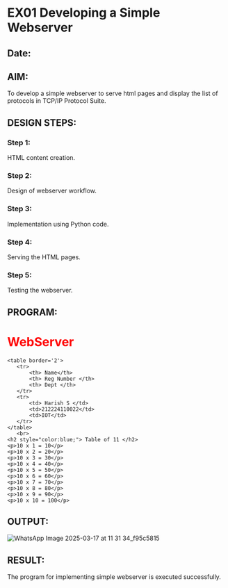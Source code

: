 # EX01 Developing a Simple Webserver
## Date:

## AIM:
To develop a simple webserver to serve html pages and display the list of protocols in TCP/IP Protocol Suite.


## DESIGN STEPS:
### Step 1: 
HTML content creation.

### Step 2:
Design of webserver workflow.

### Step 3:
Implementation using Python code.

### Step 4:
Serving the HTML pages.

### Step 5:
Testing the webserver.

## PROGRAM:


<!DOCTYPE html>
<html lang="en">
<head>
    <meta charset="UTF-8">
    <meta name="viewport" content="width=device-width, initial-scale=1.0">
    <title> 40th table </title>
</head>
<body>
    <h1 style="color:red;" style="font-style: italic;"> WebServer</h1>

    <table border='2'>
       <tr>
           <th> Name</th>
           <th> Reg Number </th>
           <th> Dept </th>
       </tr> 
       <tr>
           <td> Harish S </td>
           <td>212224110022</td>
           <td>IOT</td>
       </tr>
    </table>
       <br>   
    <h2 style="color:blue;"> Table of 11 </h2>
    <p>10 x 1 = 10</p>
    <p>10 x 2 = 20</p>
    <p>10 x 3 = 30</p>
    <p>10 x 4 = 40</p>
    <p>10 x 5 = 50</p>
    <p>10 x 6 = 60</p>
    <p>10 x 7 = 70</p>
    <p>10 x 8 = 80</p>
    <p>10 x 9 = 90</p>
    <p>10 x 10 = 100</p>


</body>
</html>


## OUTPUT:

![WhatsApp Image 2025-03-17 at 11 31 34_f95c5815](https://github.com/user-attachments/assets/4ae04815-4a88-4501-9bd6-2fffda941953)



## RESULT:
The program for implementing simple webserver is executed successfully.
